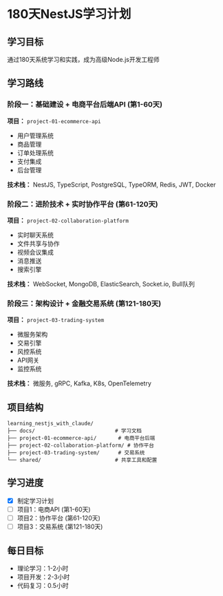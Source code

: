 # 180天NestJS学习计划

## 学习目标
通过180天系统学习和实践，成为高级Node.js开发工程师

## 学习路线

### 阶段一：基础建设 + 电商平台后端API (第1-60天)
**项目：** `project-01-ecommerce-api`
- 用户管理系统
- 商品管理
- 订单处理系统
- 支付集成
- 后台管理

**技术栈：** NestJS, TypeScript, PostgreSQL, TypeORM, Redis, JWT, Docker

### 阶段二：进阶技术 + 实时协作平台 (第61-120天)
**项目：** `project-02-collaboration-platform`
- 实时聊天系统
- 文件共享与协作
- 视频会议集成
- 消息推送
- 搜索引擎

**技术栈：** WebSocket, MongoDB, ElasticSearch, Socket.io, Bull队列

### 阶段三：架构设计 + 金融交易系统 (第121-180天)
**项目：** `project-03-trading-system`
- 微服务架构
- 交易引擎
- 风控系统
- API网关
- 监控系统

**技术栈：** 微服务, gRPC, Kafka, K8s, OpenTelemetry

## 项目结构
```
learning_nestjs_with_claude/
├── docs/                          # 学习文档
├── project-01-ecommerce-api/       # 电商平台后端
├── project-02-collaboration-platform/ # 协作平台
├── project-03-trading-system/      # 交易系统
└── shared/                        # 共享工具和配置
```

## 学习进度
- [x] 制定学习计划
- [ ] 项目1：电商API (第1-60天)
- [ ] 项目2：协作平台 (第61-120天)  
- [ ] 项目3：交易系统 (第121-180天)

## 每日目标
- 理论学习：1-2小时
- 项目开发：2-3小时
- 代码复习：0.5小时